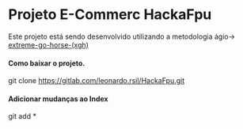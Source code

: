 # Projeto E-Commerc HackaFpu

Este projeto está sendo desenvolvido utilizando a metodologia ágio->
[extreme-go-horse-(xgh)](http://www.gohorseprocess.com.br/extreme-go-horse-(xgh) "Clique e acesse agora!" )

#### Como baixar o projeto.
git clone https://gitlab.com/leonardo.rsil/HackaFpu.git


#### Adicionar mudanças ao Index
git add *


